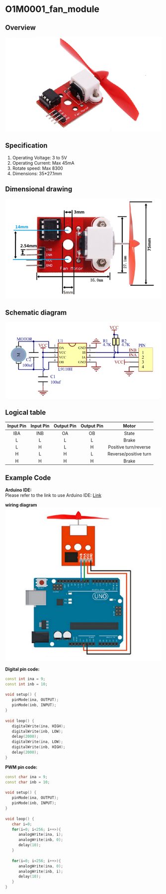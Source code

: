 # O1M0001_fan_module

## Overview
![Img](../../_static/outsourcing/O1M0001_fan_module/1img.png)  


## Specification
1. Operating Voltage: 3 to 5V  
2. Operating Current: Max 45mA  
3. Rotate speed: Max 8300  
9. Dimensions: 35\*27.1mm  

## Dimensional drawing
![Img](../../_static/outsourcing/O1M0001_fan_module/2img.png)  

## Schematic diagram
![Img](../../_static/outsourcing/O1M0001_fan_module/3img.png)  

## Logical table
|Input Pin|Input Pin|Output Pin|Output Pin| Motor |
|  :--:   |  :--:   |   :--:   |   :--:   |  :--: |
|   IBA   |   INB   |    OA    |    OB    | State |
|    L    |    L    |    L     |    L     | Brake |
|    L    |    H    |    L     |    H     |Positive turn/reverse |
|    H    |    L    |    H     |    L     |Reverse/positive turn |
|    H    |    H    |    H     |    H     |Brake |
## Example Code
**Arduino IDE:**  
Please refer to the link to use Arduino IDE: [Link](../../arduino/arduino_ide/arduino_ide.md)  

**wiring diagram**  
![Img](../../_static/outsourcing/O1M0001_fan_module/4img.png)  

**Digital pin code:**  
```c++
const int ina = 9;            
const int inb = 10;             

void setup() {
   pinMode(ina, OUTPUT);
   pinMode(inb, INPUT);
}

void loop() {
   digitalWrite(ina, HIGH);    
   digitalWrite(inb, LOW);
   delay(2000);
   digitalWrite(ina, LOW);    
   digitalWrite(inb, HIGH);
   delay(2000);
}
```

**PWM pin code:**
```c++
const char ina = 9;            
const char inb = 10;             

void setup() {
   pinMode(ina, OUTPUT);
   pinMode(inb, INPUT);
}

void loop() {
   char i=0;
   for(i=0; i<256; i++>){
      analogWrite(ina, i);    
      analogWrite(inb, 0);
      delay(10);
   }

   for(i=0; i<256; i++>){
      analogWrite(ina, 0);    
      analogWrite(inb, i);
      delay(10);
   }
}
```